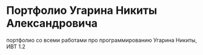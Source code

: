 # Портфолио Угарина Никиты Александровича
портфолио со всеми работами про программированию Угарина Никиты, ИВТ 1.2 
